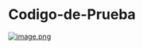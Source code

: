 # Codigo-de-Prueba
[![image.png](https://i.postimg.cc/DmksRxTq/image.png)](https://postimg.cc/SYdJM7js)
